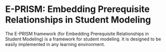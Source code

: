 # E-PRISM: Embedding Prerequisite Relationships in Student Modeling

The E-PRISM framework (for Embedding Prerequisite Relationships in Student Modeling) is a framework for student modeling.
It is designed to be easily implemented in any learning environment. 


